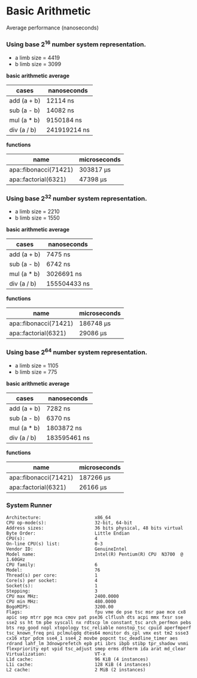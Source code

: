 # Basic Arithmetic

Average performance (nanoseconds)

### Using base 2<sup>16</sup> number system representation.

- a limb size = 4419
- b limb size = 3099

**basic arithmetic average**

| cases | nanoseconds |
| ----- | ----------- |
| add (a + b) | 12114 ns |
| sub (a - b) | 14082 ns |
| mul (a * b) | 9150184 ns |
| div (a / b) | 241919214 ns |

**functions**

| name | microseconds |
| ---- | ------------ |
| apa::fibonacci(71421) | 303817 μs |
| apa::factorial(6321) | 47398 μs |

### Using base 2<sup>32</sup> number system representation.

- a limb size = 2210
- b limb size = 1550

**basic arithmetic average**

| cases | nanoseconds |
| ----- | ----------- |
| add (a + b) | 7475 ns |
| sub (a - b) | 6742 ns |
| mul (a * b) | 3026691 ns |
| div (a / b) | 155504433 ns |

**functions**

| name | microseconds |
| ---- | ------------ |
| apa::fibonacci(71421) | 186748 μs |
| apa::factorial(6321) | 29086 μs |

### Using base 2<sup>64</sup> number system representation.

- a limb size = 1105
- b limb size = 775

**basic arithmetic average**

| cases | nanoseconds |
| ----- | ----------- |
| add (a + b) | 7282 ns |
| sub (a - b) | 6370 ns |
| mul (a * b) | 1803872 ns |
| div (a / b) | 183595461 ns |

**functions**

| name | microseconds |
| ---- | ------------ |
| apa::fibonacci(71421) | 187266 μs |
| apa::factorial(6321) | 26166 μs |


### System Runner

```
Architecture:                    x86_64
CPU op-mode(s):                  32-bit, 64-bit
Address sizes:                   36 bits physical, 48 bits virtual
Byte Order:                      Little Endian
CPU(s):                          4
On-line CPU(s) list:             0-3
Vendor ID:                       GenuineIntel
Model name:                      Intel(R) Pentium(R) CPU  N3700  @ 1.60GHz
CPU family:                      6
Model:                           76
Thread(s) per core:              1
Core(s) per socket:              4
Socket(s):                       1
Stepping:                        3
CPU max MHz:                     2400.0000
CPU min MHz:                     480.0000
BogoMIPS:                        3200.00
Flags:                           fpu vme de pse tsc msr pae mce cx8 apic sep mtrr pge mca cmov pat pse36 clflush dts acpi mmx fxsr sse sse2 ss ht tm pbe syscall nx rdtscp lm constant_tsc arch_perfmon pebs bts rep_good nopl xtopology tsc_reliable nonstop_tsc cpuid aperfmperf tsc_known_freq pni pclmulqdq dtes64 monitor ds_cpl vmx est tm2 ssse3 cx16 xtpr pdcm sse4_1 sse4_2 movbe popcnt tsc_deadline_timer aes rdrand lahf_lm 3dnowprefetch epb pti ibrs ibpb stibp tpr_shadow vnmi flexpriority ept vpid tsc_adjust smep erms dtherm ida arat md_clear
Virtualization:                  VT-x
L1d cache:                       96 KiB (4 instances)
L1i cache:                       128 KiB (4 instances)
L2 cache:                        2 MiB (2 instances)
```
